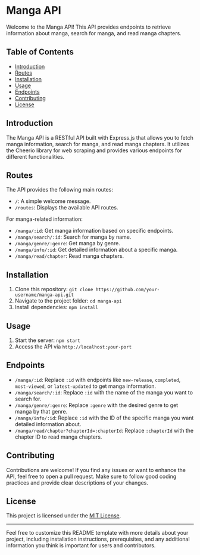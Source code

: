 # Manga API

Welcome to the Manga API! This API provides endpoints to retrieve information about manga, search for manga, and read manga chapters.

## Table of Contents

- [Introduction](#introduction)
- [Routes](#routes)
- [Installation](#installation)
- [Usage](#usage)
- [Endpoints](#endpoints)
- [Contributing](#contributing)
- [License](#license)

## Introduction

The Manga API is a RESTful API built with Express.js that allows you to fetch manga information, search for manga, and read manga chapters. It utilizes the Cheerio library for web scraping and provides various endpoints for different functionalities.

## Routes

The API provides the following main routes:

- `/`: A simple welcome message.
- `/routes`: Displays the available API routes.

For manga-related information:

- `/manga/:id`: Get manga information based on specific endpoints.
- `/manga/search/:id`: Search for manga by name.
- `/manga/genre/:genre`: Get manga by genre.
- `/manga/info/:id`: Get detailed information about a specific manga.
- `/manga/read/chapter`: Read manga chapters.

## Installation

1. Clone this repository: `git clone https://github.com/your-username/manga-api.git`
2. Navigate to the project folder: `cd manga-api`
3. Install dependencies: `npm install`

## Usage

1. Start the server: `npm start`
2. Access the API via `http://localhost:your-port`

## Endpoints

- `/manga/:id`: Replace `:id` with endpoints like `new-release`, `completed`, `most-viewed`, or `latest-updated` to get manga information.
- `/manga/search/:id`: Replace `:id` with the name of the manga you want to search for.
- `/manga/genre/:genre`: Replace `:genre` with the desired genre to get manga by that genre.
- `/manga/info/:id`: Replace `:id` with the ID of the specific manga you want detailed information about.
- `/manga/read/chapter?chapterId=:chapterId`: Replace `:chapterId` with the chapter ID to read manga chapters.

## Contributing

Contributions are welcome! If you find any issues or want to enhance the API, feel free to open a pull request. Make sure to follow good coding practices and provide clear descriptions of your changes.

## License

This project is licensed under the [MIT License](LICENSE).

---

Feel free to customize this README template with more details about your project, including installation instructions, prerequisites, and any additional information you think is important for users and contributors.

